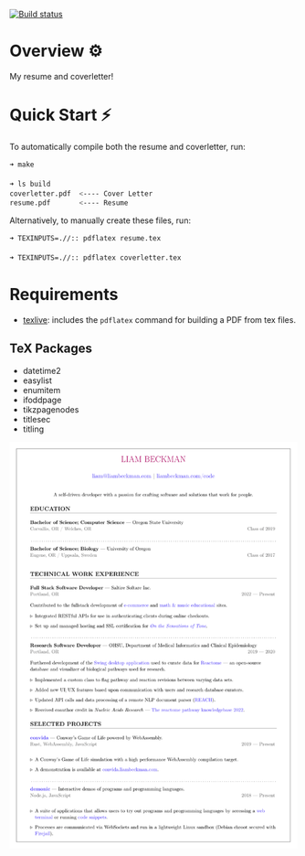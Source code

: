 [![Build status](https://github.com/lbeckman314/resume/actions/workflows/build.yaml/badge.svg)](https://github.com/lbeckman314/resume/actions)

# Overview ⚙️

My resume and coverletter!

# Quick Start ⚡

To automatically compile both the resume and coverletter, run:

```sh
➜ make

➜ ls build
coverletter.pdf  <---- Cover Letter
resume.pdf       <---- Resume
```

Alternatively, to manually create these files, run:

```sh
➜ TEXINPUTS=.//:: pdflatex resume.tex

➜ TEXINPUTS=.//:: pdflatex coverletter.tex
```

# Requirements

- [texlive](http://www.tug.org/texlive/): includes the `pdflatex` command for building a PDF from tex files.

## TeX Packages

- datetime2
- easylist
- enumitem
- ifoddpage
- tikzpagenodes
- titlesec
- titling

![Resume](./resume.png)
